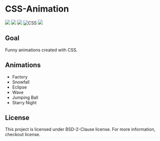 # CSS-Animation

![](https://img.shields.io/badge/License-BSD%202%20Clause-red)
![](https://img.shields.io/badge/Version-Stable-success)
![](https://img.shields.io/badge/-Stylish-2d2f40?style=flat&logo=stylelint)
![CSS](https://img.shields.io/badge/-CSS-05122A?style=flat&logo=CSS3)
![](https://img.shields.io/badge/No.%20of%20Animations-6-9cf?style=flat&logo=Soundcharts)

## Goal

Funny animations created with CSS.

## Animations

- Factory
- Snowfall
- Eclipse
- Wave
- Jumping Ball
- Starry Night

## License

This project is licensed under BSD-2-Clause license. For more information, checkout license.